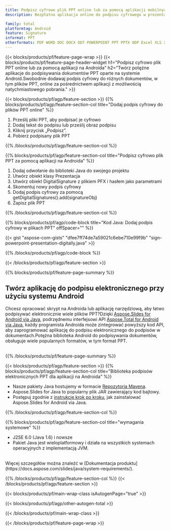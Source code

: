 ```yaml
---
title: Podpisz cyfrowo plik PPT online lub za pomocą aplikacji mobilnych na Androida
description: Bezpłatna aplikacja online do podpisu cyfrowego w prezentacji PPT.Opracuj aplikację na Androida do elektronicznego podpisywania prezentacji PPT. 

family: total
platformtag: Android
feature: Signature
informat: PPT
otherformats: PDF WORD DOC DOCX ODT POWERPOINT PPT PPTX ODP Excel XLS XLSX ODS
---
```

{{< blocks/products/pf/feature-page-wrap >}}
{{< blocks/products/pf/feature-page-header-widget h1="Podpisz cyfrowo plik PPT online lub za pomocą aplikacji na Androida" h2="Twórz potężne aplikacje do podpisywania dokumentów PPT oparte na systemie Android.Swobodnie dodawaj podpis cyfrowy do różnych dokumentów, w tym plików PPT, online za pośrednictwem aplikacji z możliwością natychmiastowego pobrania." >}}


{{< blocks/products/pf/agp/feature-section >}}
{{% blocks/products/pf/agp/feature-section-col title="Dodaj podpis cyfrowy do plików PPT online" %}}

1. Prześlij pliki PPT, aby podpisać je cyfrowo
1. Dodaj tekst do podpisu lub prześlij obraz podpisu
1. Kliknij przycisk „Podpisz”.
1. Pobierz podpisany plik PPT

{{% /blocks/products/pf/agp/feature-section-col %}}

{{% blocks/products/pf/agp/feature-section-col title="Podpisz cyfrowo plik PPT za pomocą aplikacji na Androida" %}}

1. Dodaj odwołanie do biblioteki Java do swojego projektu
1. Utwórz obiekt klasy Prezentacja
1. Utwórz obiekt DigitalSignature z plikiem PFX i hasłem jako parametrami
1. Skomentuj nowy podpis cyfrowy
1. Dodaj podpis cyfrowy za pomocą getDigitalSignatures().add(signatureObj)
1. Zapisz plik PPT


{{% /blocks/products/pf/agp/feature-section-col %}}

{{% blocks/products/pf/agp/code-block title="Kod Java: Dodaj podpis cyfrowy w plikach PPT" offSpacer="" %}}

{{< gist "aspose-com-gists" "dfee7ff74de7a59021c6ebe710e99f9b" "sign-powerpoint-presentation-digitally.java" >}}

{{% /blocks/products/pf/agp/code-block %}}

{{< /blocks/products/pf/agp/feature-section >}}

{{% blocks/products/pf/feature-page-summary %}}


<h2>Twórz aplikację do podpisu elektronicznego przy użyciu systemu Android</h2>

Chcesz opracować skrypt na Androida lub aplikację narzędziową, aby łatwo podpisywać elektronicznie wiele plików PPT?Dzięki [Aspose.Slides for Android via Java](https://products.aspose.com/slides/pl/android-java/), podrzędnemu interfejsowi API [Aspose.Total for Android via Java](https://products.aspose.com/total/pl/android-java/), każdy programista Androida może zintegrować powyższy kod API, aby zaprogramować aplikację do podpisu elektronicznego do podpisów w dokumentach.Potężna biblioteka Android do podpisywania dokumentów, obsługuje wiele popularnych formatów, w tym format PPT.<br /><br />

{{% /blocks/products/pf/feature-page-summary %}}

{{< blocks/products/pf/agp/feature-section >}}
{{% blocks/products/pf/agp/feature-section-col title="Biblioteka podpisów elektronicznych PPT dla aplikacji na Androida" %}}

- Nasze pakiety Java hostujemy w formacie [Repozytoria Mavena](https://releases.aspose.com/java/repo/com/aspose/aspose-slides/). 
- Aspose.Slides for Java to popularny plik JAR zawierający kod bajtowy.
- Postępuj zgodnie z [instrukcje krok po kroku](https://docs.aspose.com/slides/java/installation/#install-aspose-slides-for-java-from-maven-repository), jak zainstalować Aspose.Slides for Android via Java.

{{% /blocks/products/pf/agp/feature-section-col %}}

{{% blocks/products/pf/agp/feature-section-col title="wymagania systemowe" %}}

- J2SE 6.0 (Java 1.6) i nowsze
- Pakiet Java jest wieloplatformowy i działa na wszystkich systemach operacyjnych z implementacją JVM.

<br />
Więcej szczegółów można znaleźć w [Dokumentacja produktu](https://docs.aspose.com/slides/java/system-requirements/).


{{% /blocks/products/pf/agp/feature-section-col %}}
{{< /blocks/products/pf/agp/feature-section >}}

{{< blocks/products/pf/main-wrap-class isAutogenPage="true" >}}

{{< blocks/products/pf/agp/other-autogen-total >}}

{{< /blocks/products/pf/main-wrap-class >}}

{{< /blocks/products/pf/feature-page-wrap >}}